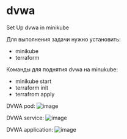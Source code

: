 # dvwa
Set Up dvwa in minikube

Для выполнения задачи нужно установить: 
- minikube 
- terraform

Команды для поднятия dvwa на minukube: 
- minikube start
- terraform init
- terrafrom apply

DVWA pod: 
![image](https://user-images.githubusercontent.com/99540115/230555466-80425581-9b7e-4c42-957c-f5b60bee6db7.png)

DVWA service:
![image](https://user-images.githubusercontent.com/99540115/230555773-85d804b8-605e-44fe-b6e8-811d6e6e2f07.png)

DVWA application:
![image](https://user-images.githubusercontent.com/99540115/230556136-a5532967-ff8f-4fb6-8b61-a0f73cc3972e.png)
